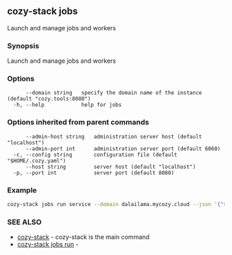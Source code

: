 ## cozy-stack jobs

Launch and manage jobs and workers

### Synopsis

Launch and manage jobs and workers

### Options

```
      --domain string   specify the domain name of the instance (default "cozy.tools:8080")
  -h, --help            help for jobs
```

### Options inherited from parent commands

```
      --admin-host string   administration server host (default "localhost")
      --admin-port int      administration server port (default 6060)
  -c, --config string       configuration file (default "$HOME/.cozy.yaml")
      --host string         server host (default "localhost")
  -p, --port int            server port (default 8080)
```

### Example

```bash
cozy-stack jobs run service --domain dalailama.mycozy.cloud --json '{"slug": "banks", "name": "onOperationOrBillCreate", "file": "onOperationOrBillCreate.js"}'
```

### SEE ALSO

* [cozy-stack](cozy-stack.md)	 - cozy-stack is the main command
* [cozy-stack jobs run](cozy-stack_jobs_run.md)	 - 

